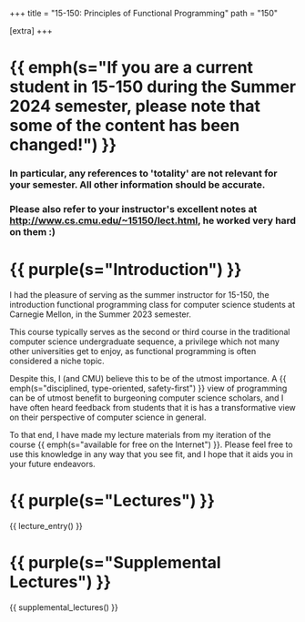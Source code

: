 +++
title = "15-150: Principles of Functional Programming"
path = "150"

[extra]
+++

# {{ emph(s="If you are a current student in 15-150 during the Summer 2024 semester, please note that some of the content has been changed!") }}
### In particular, any references to 'totality' are not relevant for your semester. All other information should be accurate.
### Please also refer to your instructor's excellent notes at http://www.cs.cmu.edu/~15150/lect.html, he worked very hard on them :)

# {{ purple(s="Introduction") }}

I had the pleasure of serving as the summer instructor for 15-150, the introduction
functional programming class for computer science students at Carnegie Mellon, in
the Summer 2023 semester.

This course typically serves as the second or third course in the traditional
computer science undergraduate sequence, a privilege which not many other universities
get to enjoy, as functional programming is often considered a niche topic.

Despite this, I (and CMU) believe this to be of the utmost importance. A {{ emph(s="disciplined,
type-oriented, safety-first") }} view of programming can be of utmost benefit to burgeoning
computer science scholars, and I have often heard feedback from students that it is has
a transformative view on their perspective of computer science in general.

To that end, I have made my lecture materials from my iteration of the course {{ emph(s="available
for free on the Internet") }}. Please feel free to use this knowledge in any way that you see
fit, and I hope that it aids you in your future endeavors.

# {{ purple(s="Lectures") }}

<div class="with-bottom-spacing">
  {{ lecture_entry() }}
</div>

# {{ purple(s="Supplemental Lectures") }}

{{ supplemental_lectures() }}